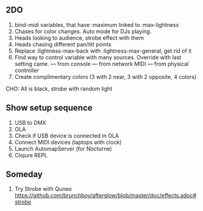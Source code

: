 ## 2DO

1. bind-midi variables, that have :maximum linked to :max-lightness
1. Chases for color changes. Auto mode for DJs playing.
1. Heads looking to audience, strobe effect with them
1. Heads chasing different pan/tilt points
1. Replace :lightness-max-back with :lightness-max-general, get rid of it
1. Find way to control variable with many sources. Override with last setting came.
— from console
— from network MIDI
— from physical controller
1. Create complimentary colors (3 with 2 near, 3 with 2 opposite, 4 colors)

CHO: All is black, strobe with random light

## Show setup sequence

1. USB to DMX
1. OLA
1. Check if USB device is connected in OLA
1. Connect MIDI devices (laptops with clock)
1. Launch AutomapServer (for Nocturne)
1. Clojure REPL

## Someday

1. Try Strobe with Quneo https://github.com/brunchboy/afterglow/blob/master/doc/effects.adoc#strobe